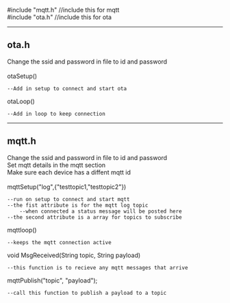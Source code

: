 #include "mqtt.h"  //include this for mqtt  <br />
#include "ota.h"        //include this for ota <br />

-------------------------------
ota.h
-------------------------------
Change the ssid and password in file to id and password<br />
<br />
otaSetup()
    
    --Add in setup to connect and start ota

otaLoop() 
    
    --Add in loop to keep connection




-------------------------------
mqtt.h
-------------------------------
Change the ssid and password in file to id and password<br />
Set mqtt details in the mqtt section<br />
Make sure each device has a diffent mqtt id<br />
<br />
mqttSetup("log",{"testtopic1,"testtopic2"})
    
    --run on setup to connect and start mqtt
    --the fist attribute is for the mqtt log topic
        --when connected a status message will be posted here
    --the second attribute is a array for topics to subscribe

mqttloop()

    --keeps the mqtt connection active

void MsgReceived(String topic, String payload)

    --this function is to recieve any mqtt messages that arrive

mqttPublish("topic", "payload");

    --call this function to publish a payload to a topic